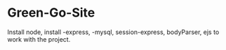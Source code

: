 # Green-Go-Site
Install node, install -express, -mysql, session-express, bodyParser, ejs to work with the project. 
